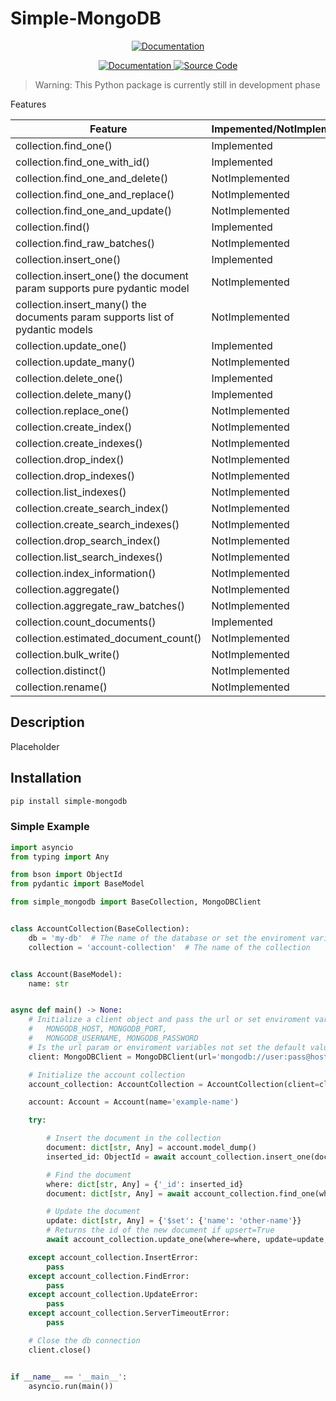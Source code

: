 # Simple-MongoDB

<p align="center">
    <a href="https://github.com/Gandori/Simple-MongoDB" target="_blank">
        <img src="https://img.shields.io/badge/3.12-3b78a9?style=for-the-badge&logo=Python&logoColor=ffffff" alt="Documentation">
    </a>
</p>

<p align="center">
    <a href="https://github.com/Gandori/Simple-MongoDB" target="_blank">
        <img src="https://img.shields.io/badge/Documentation-ef5552?style=for-the-badge&logo=Read the Docs&logoColor=ffffff" alt="Documentation">
    </a>
    <a href="https://github.com/Gandori/Simple-MongoDB" target="_blank">
        <img src="https://img.shields.io/badge/Source_code-0953dc?style=for-the-badge&logo=Github&logoColor=fffff" alt="Source Code">
    </a>
</p>


> Warning: This Python package is currently still in development phase

Features

| Feature | Impemented/NotImplemented |
| - | - |
| collection.find_one() | Implemented |
| collection.find_one_with_id() | Implemented |
| collection.find_one_and_delete() | NotImplemented |
| collection.find_one_and_replace() | NotImplemented |
| collection.find_one_and_update() | NotImplemented |
| collection.find() | Implemented |
| collection.find_raw_batches() | NotImplemented |
| collection.insert_one() | Implemented |
| collection.insert_one() the document param supports pure pydantic model | NotImplemented |
| collection.insert_many() the documents param supports list of pydantic models | NotImplemented |
| collection.update_one() | Implemented |
| collection.update_many() | NotImplemented |
| collection.delete_one() | Implemented |
| collection.delete_many() | Implemented |
| collection.replace_one() | NotImplemented |
| collection.create_index() | NotImplemented |
| collection.create_indexes() | NotImplemented |
| collection.drop_index() | NotImplemented |
| collection.drop_indexes() | NotImplemented |
| collection.list_indexes() | NotImplemented |
| collection.create_search_index() | NotImplemented |
| collection.create_search_indexes() | NotImplemented |
| collection.drop_search_index() | NotImplemented |
| collection.list_search_indexes() | NotImplemented |
| collection.index_information() | NotImplemented |
| collection.aggregate() | NotImplemented |
| collection.aggregate_raw_batches() | NotImplemented |
| collection.count_documents() | Implemented |
| collection.estimated_document_count() | NotImplemented |
| collection.bulk_write() | NotImplemented |
| collection.distinct() | NotImplemented |
| collection.rename() | NotImplemented |

## Description

Placeholder

## Installation

```sh
pip install simple-mongodb
```

### Simple Example

```python
import asyncio
from typing import Any

from bson import ObjectId
from pydantic import BaseModel

from simple_mongodb import BaseCollection, MongoDBClient


class AccountCollection(BaseCollection):
    db = 'my-db'  # The name of the database or set the enviroment variable MONGODB_DB
    collection = 'account-collection'  # The name of the collection


class Account(BaseModel):
    name: str


async def main() -> None:
    # Initialize a client object and pass the url or set enviroment variables
    #   MONGODB_HOST, MONGODB_PORT,
    #   MONGODB_USERNAME, MONGODB_PASSWORD
    # Is the url param or enviroment variables not set the default values are used
    client: MongoDBClient = MongoDBClient(url='mongodb://user:pass@host:27017')

    # Initialize the account collection
    account_collection: AccountCollection = AccountCollection(client=client)

    account: Account = Account(name='example-name')

    try:

        # Insert the document in the collection
        document: dict[str, Any] = account.model_dump()
        inserted_id: ObjectId = await account_collection.insert_one(document=document)

        # Find the document
        where: dict[str, Any] = {'_id': inserted_id}
        document: dict[str, Any] = await account_collection.find_one(where=where)

        # Update the document
        update: dict[str, Any] = {'$set': {'name': 'other-name'}}
        # Returns the id of the new document if upsert=True
        await account_collection.update_one(where=where, update=update, upsert=False)

    except account_collection.InsertError:
        pass
    except account_collection.FindError:
        pass
    except account_collection.UpdateError:
        pass
    except account_collection.ServerTimeoutError:
        pass

    # Close the db connection
    client.close()


if __name__ == '__main__':
    asyncio.run(main())
```